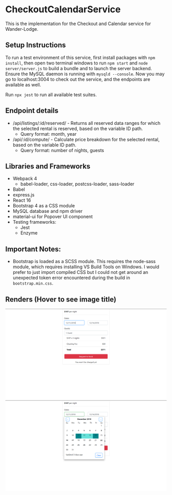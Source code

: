 # CheckoutCalendarService
This is the implementation for the Checkout and Calendar service for Wander-Lodge.

## Setup Instructions

To run a test environment of this service, first install packages with `npm install`, then open two terminal windows to run `npm start` and `node server/server.js` to build a bundle and to launch the server backend. Ensure the MySQL daemon is running with `mysqld --console`. Now you may go to localhost:3004 to check out the service, and the endpoints are available as well.

Run `npx jest` to run all available test suites.

## Endpoint details
 * /api/listings/:id/reserved/ - Returns all reserved data ranges for which the selected rental is reserved, based on the variable ID path.
   * Query format: month, year
 * /api/:id/compute/ - Calculate price breakdown for the selected rental, based on the variable ID path.
   * Query format: number of nights, guests

## Libraries and Frameworks
 * Webpack 4
   * babel-loader, css-loader, postcss-loader, sass-loader
 * Babel
 * express.js
 * React 16
 * Bootstrap 4 as a CSS module
 * MySQL database and npm driver
 * material-ui for Popover UI component
 * Testing frameworks:
   * Jest
   * Enzyme

## Important Notes:
 * Bootstrap is loaded as a SCSS module. This requires the node-sass module, which requires installing VS Build Tools on Windows. I would prefer to just import compiled CSS but I could not get around an unexpected token error encountered during the build in `bootstrap.min.css`.

## Renders (Hover to see image title)
![alt text](art/checkout_breakdown.png "Checkout and Breakdown")
![alt text](art/checkout_calendar.png "Checkout and Calendar")
